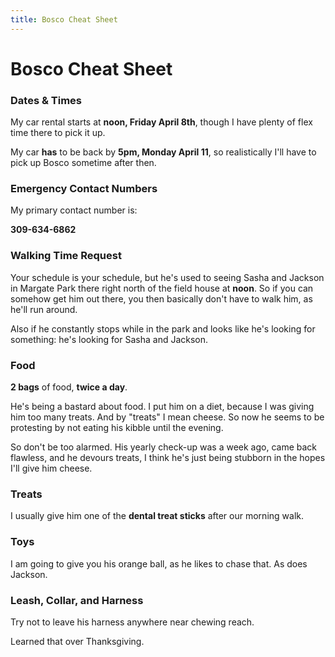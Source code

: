 ```yaml
---
title: Bosco Cheat Sheet
---
```


# Bosco Cheat Sheet

### Dates & Times

My car rental starts at **noon, Friday April 8th**, though I have plenty of flex time there to pick it up.

My car **has** to be back by **5pm, Monday April 11**, so realistically I'll have to pick up Bosco sometime after then.

### Emergency Contact Numbers

My primary contact number is:

**309-634-6862**

### Walking Time Request

Your schedule is your schedule, but he's used to seeing Sasha and Jackson in Margate Park there right north of the field house at **noon**. So if you can somehow get him out there, you then basically don't have to walk him, as he'll run around.

Also if he constantly stops while in the park and looks like he's looking for something: he's looking for Sasha and Jackson.

### Food

**2 bags** of food, **twice a day**.

He's being a bastard about food. I put him on a diet, because I was giving him too many treats. And by "treats" I mean cheese. So now he seems to be protesting by not eating his kibble until the evening.

So don't be too alarmed. His yearly check-up was a week ago, came back flawless, and he devours treats, I think he's just being stubborn in the hopes I'll give him cheese.

### Treats

I usually give him one of the **dental treat sticks** after our morning walk.

### Toys

I am going to give you his orange ball, as he likes to chase that. As does Jackson.

### Leash, Collar, and Harness

Try not to leave his harness anywhere near chewing reach.

Learned that over Thanksgiving.
